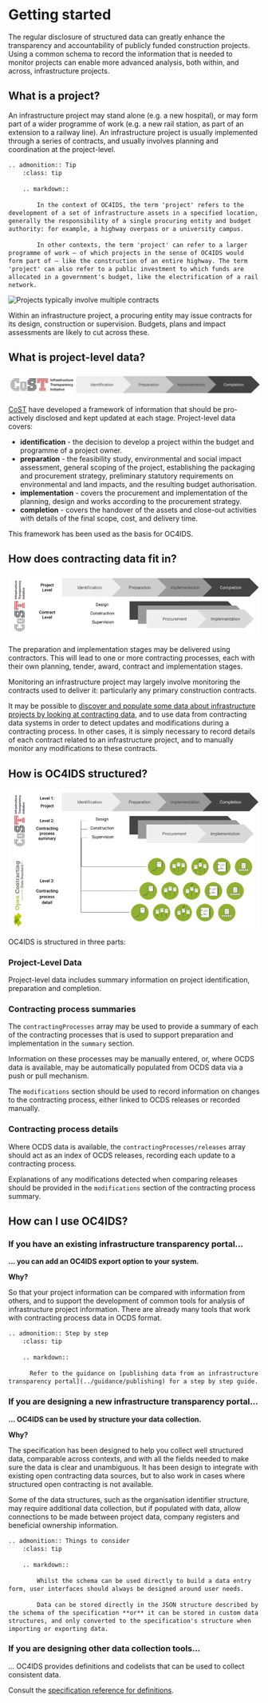 # Getting started

The regular disclosure of structured data can greatly enhance the transparency and accountability of publicly funded construction projects. Using a common schema to record the information that is needed to monitor projects can enable more advanced analysis, both within, and across, infrastructure projects.

## What is a project?

An infrastructure project may stand alone (e.g. a new hospital), or may form part of a wider programme of work (e.g. a new rail station, as part of an extension to a railway line). An infrastructure project is usually implemented through a series of contracts, and usually involves planning and coordination at the project-level.

```eval_rst
.. admonition:: Tip
    :class: tip

    .. markdown::

        In the context of OC4IDS, the term 'project' refers to the development of a set of infrastructure assets in a specified location, generally the responsibility of a single procuring entity and budget authority: for example, a highway overpass or a university campus.

        In other contexts, the term 'project' can refer to a larger programme of work – of which projects in the sense of OC4IDS would form part of – like the construction of an entire highway. The term 'project' can also refer to a public investment to which funds are allocated in a government's budget, like the electrification of a rail network.

```

![Projects typically involve multiple contracts](../../_static/images/diagram-project-contracting-process.png)

Within an infrastructure project, a procuring entity may issue contracts for its design, construction or supervision. Budgets, plans and impact assessments are likely to cut across these.

## What is project-level data?

![Project-level data covers a number of stages](../../_static/images/diagram-project-phases.png)

[CoST](http://infrastructuretransparency.org/) have developed a framework of information that should be pro-actively disclosed and kept updated at each stage. Project-level data covers:

* **identification** - the decision to develop a project within the budget and programme of a project owner.
* **preparation** - the feasibility study, environmental and social impact assessment, general scoping of the project, establishing the packaging and procurement strategy, preliminary statutory requirements on environmental and land impacts, and the resulting budget authorisation.
* **implementation** - covers the procurement and implementation of the planning, design and works according to the procurement strategy.
* **completion** - covers the handover of the assets and close-out activities with details of the final scope, cost, and delivery time.

This framework has been used as the basis for OC4IDS.

## How does contracting data fit in?

![Design, build and supervision activities may be delivered using contracts](../../_static/images/diagram-project-contract-phases.png)

The preparation and implementation stages may be delivered using contractors. This will lead to one or more contracting processes, each with their own planning, tender, award, contract and implementation stages.

Monitoring an infrastructure project may largely involve monitoring the contracts used to deliver it: particularly any primary construction contracts.

It may be possible to [discover and populate some data about infrastructure projects by looking at contracting data](../../guidance/using), and to use data from contracting data systems in order to detect updates and modifications during a contracting process. In other cases, it is simply necessary to record details of each contract related to an infrastructure project, and to manually monitor any modifications to these contracts.

## How is OC4IDS structured?

![OC4IDS is structured in three parts](../../_static/images/diagram-project-level-data-spec.png)

OC4IDS is structured in three parts:

### Project-Level Data

Project-level data includes summary information on project identification, preparation and completion.

### Contracting process summaries

The `contractingProcesses` array may be used to provide a summary of each of the contracting processes that is used to support preparation and implementation in the `summary` section.

Information on these processes may be manually entered, or, where OCDS data is available, may be automatically populated from OCDS data via a push or pull mechanism.

The `modifications` section should be used to record information on changes to the contracting process, either linked to OCDS releases or recorded manually.

### Contracting process details

Where OCDS data is available, the `contractingProcesses/releases` array should act as an index of OCDS releases, recording each update to a contracting process.

Explanations of any modifications detected when comparing releases should be provided in the `modifications` section of the contracting process summary.

## How can I use OC4IDS?

### If you have an existing infrastructure transparency portal...

**... you can add an OC4IDS export option to your system.**

**Why?**

So that your project information can be compared with information from others, and to support the development of common tools for analysis of infrastructure project information. There are already many tools that work with contracting process data in OCDS format.

```eval_rst
.. admonition:: Step by step
    :class: tip

    .. markdown::

      Refer to the guidance on [publishing data from an infrastructure transparency portal](../guidance/publishing) for a step by step guide.

```

### If you are designing a new infrastructure transparency portal...

**... OC4IDS can be used by structure your data collection.**

**Why?**

The specification has been designed to help you collect well structured data, comparable across contexts, and with all the fields needed to make sure the data is clear and unambiguous. It has been design to integrate with existing open contracting data sources, but to also work in cases where structured open contracting is not available.

Some of the data structures, such as the organisation identifier structure, may require additional data collection, but if populated with data, allow connections to be made between project data, company registers and beneficial ownership information.

```eval_rst
.. admonition:: Things to consider
    :class: tip

    .. markdown::

        Whilst the schema can be used directly to build a data entry form, user interfaces should always be designed around user needs.

        Data can be stored directly in the JSON structure described by the schema of the specification **or** it can be stored in custom data structures, and only converted to the specification's structure when importing or exporting data.

```
### If you are designing other data collection tools...

... OC4IDS provides definitions and codelists that can be used to collect consistent data.

Consult the [specification reference for definitions](../reference/index).
